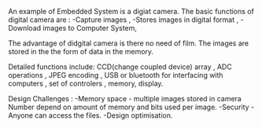 
An example of Embedded System is a digiat camera. The basic functions of digital camera are :
-Capture images ,
-Stores images in digital format ,
-Download images to Computer System,

The advantage of didgital camera is there no need of film. The images are stored in the the form of data in the memory.
 
Detailed functions include:
CCD(change coupled device) array , ADC operations , JPEG encoding , USB or bluetooth for interfacing with computers , set of controlers , 
memory, display.


Design Challenges :
-Memory space - multiple images stored in camera Number depend on amount of memory and bits used per image.
-Security - Anyone can access the files.
-Design optimisation.
